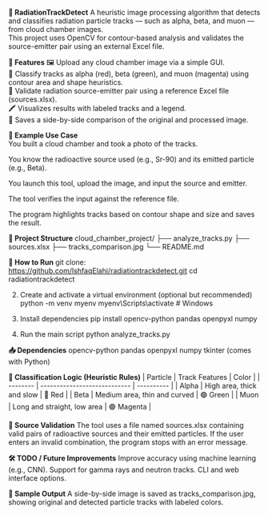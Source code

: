 **🔬 RadiationTrackDetect**
A heuristic image processing algorithm that detects and classifies radiation particle tracks — such as alpha, beta, and muon — from cloud chamber images.<br> This project uses OpenCV for contour-based analysis and validates the source-emitter pair using an external Excel file.
<br>

**📌 Features**
🖼️ Upload any cloud chamber image via a simple GUI.<br>
🧠 Classify tracks as alpha (red), beta (green), and muon (magenta) using contour area and shape heuristics.<br>
📄 Validate radiation source-emitter pair using a reference Excel file (sources.xlsx).<br>
🖍️ Visualizes results with labeled tracks and a legend.<br>
📸 Saves a side-by-side comparison of the original and processed image.<br>


**🧪 Example Use Case**<br>
You built a cloud chamber and took a photo of the tracks.<br>

You know the radioactive source used (e.g., Sr-90) and its emitted particle (e.g., Beta).<br>

You launch this tool, upload the image, and input the source and emitter.

The tool verifies the input against the reference file.

The program highlights tracks based on contour shape and size and saves the result.


**📂 Project Structure**
cloud_chamber_project/
├── analyze_tracks.py
├── sources.xlsx
├── tracks_comparison.jpg
└── README.md


**🚀 How to Run**
git clone: https://github.com/IshfaqElahi/radiationtrackdetect.git
cd radiationtrackdetect

2. Create and activate a virtual environment (optional but recommended)
python -m venv myenv
myenv\Scripts\activate  # Windows

3. Install dependencies
pip install opencv-python pandas openpyxl numpy

4. Run the main script
python analyze_tracks.py


**📥 Dependencies**
  opencv-python
  pandas
  openpyxl
  numpy
  tkinter (comes with Python)


**🧠 Classification Logic (Heuristic Rules)**
| Particle | Track Features               | Color      |
| -------- | ---------------------------- | ---------- |
| Alpha    | High area, thick and slow    | 🔴 Red     |
| Beta     | Medium area, thin and curved | 🟢 Green   |
| Muon     | Long and straight, low area  | 🟣 Magenta |


**📘 Source Validation**
The tool uses a file named sources.xlsx containing valid pairs of radioactive sources and their emitted particles. If the user enters an invalid combination, the program stops with an error message.


**🛠️ TODO / Future Improvements**
Improve accuracy using machine learning (e.g., CNN).
Support for gamma rays and neutron tracks.
CLI and web interface options.


**📸 Sample Output**
A side-by-side image is saved as tracks_comparison.jpg, showing original and detected particle tracks with labeled colors.


